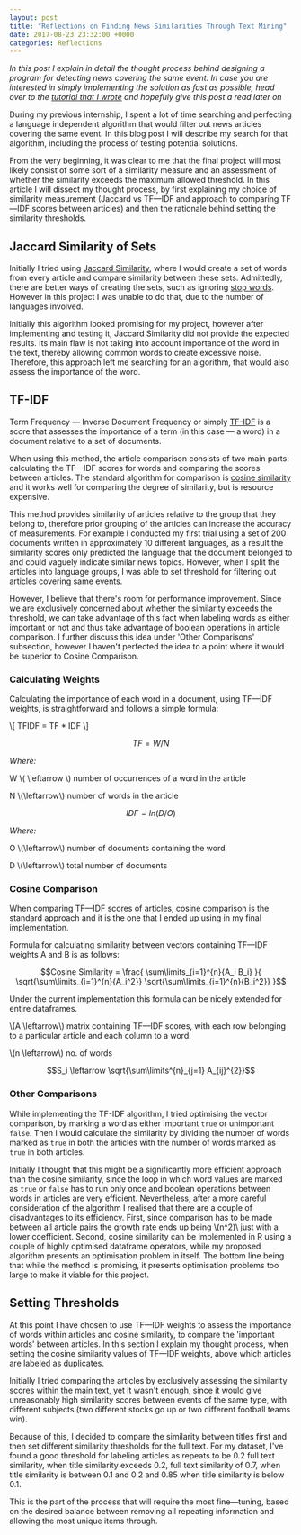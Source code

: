 ```yaml
---
layout: post
title: "Reflections on Finding News Similarities Through Text Mining"
date: 2017-08-23 23:32:00 +0000
categories: Reflections
---
```


_In this post I explain in detail the thought process behind designing a program for detecting news covering the same event. In case you are interested in simply implementing the solution as fast as possible, head over to the [tutorial that I wrote](https://arminbagrat.com/NewsSimilarityTutorial/) and hopefuly give this post a read later on_

During my previous internship, I spent a lot of time searching and
perfecting a language independent algorithm that would filter out news
articles covering the same event. In this blog post I will describe my
search for that algorithm, including the process of testing potential
solutions.

From the very beginning, it was clear to me that the final project will
most likely consist of some sort of a similarity measure and an
assessment of whether the similarity exceeds the maximum allowed
threshold. In this article I will dissect my thought process, by first
explaining my choice of similarity measurement (Jaccard vs TF—IDF and
approach to comparing TF—IDF scores between articles) and then the
rationale behind setting the similarity thresholds.

Jaccard Similarity of Sets
--------------------------

Initially I tried using [Jaccard
Similarity](http://infolab.stanford.edu/~ullman/mmds/ch3.pdf), where I
would create a set of words from every article and compare similarity
between these sets. Admittedly, there are better ways of creating the
sets, such as ignoring [stop
words](https://www.researchgate.net/publication/273127322_Preprocessing_Techniques_for_Text_Mining).
However in this project I was unable to do that, due to the number of
languages involved.

Initially this algorithm looked promising for my project, however after
implementing and testing it, Jaccard Similarity did not provide the
expected results. Its main flaw is not taking into account importance of
the word in the text, thereby allowing common words to create excessive
noise. Therefore, this approach left me searching for an algorithm, that
would also assess the importance of the word.

TF-IDF
------

Term Frequency — Inverse Document Frequency or simply
[TF-IDF](http://blog.christianperone.com/2011/09/machine-learning-text-feature-extraction-tf-idf-part-i/)
is a score that assesses the importance of a term (in this case — a
word) in a document relative to a set of documents.

When using this method, the article comparison consists of two main
parts: calculating the TF—IDF scores for words and comparing the scores
between articles. The standard algorithm for comparison is [cosine
similarity](https://brenocon.com/blog/2012/03/cosine-similarity-pearson-correlation-and-ols-coefficients/)
and it works well for comparing the degree of similarity, but is
resource expensive.

This method provides similarity of articles relative to the group that
they belong to, therefore prior grouping of the articles can increase
the accuracy of measurements. For example I conducted my first trial
using a set of 200 documents written in approximately 10 different
languages, as a result the similarity scores only predicted the language
that the document belonged to and could vaguely indicate similar news
topics. However, when I split the articles into language groups, I was
able to set threshold for filtering out articles covering same events.

However, I believe that there's room for performance improvement. Since
we are exclusively concerned about whether the similarity exceeds the
threshold, we can take advantage of this fact when labeling words as
either important or not and thus take advantage of boolean operations in
article comparison. I further discuss this idea under 'Other
Comparisons' subsection, however I haven't perfected the idea to a point
where it would be superior to Cosine Comparison.

### Calculating Weights

Calculating the importance of each word in a document, using TF—IDF
weights, is straightforward and follows a simple formula:

\\[ TFIDF = TF * IDF \\]

$$TF = W / N$$

*Where:*

W \\( \leftarrow \\) number of occurrences of a word in the article

N \\(\leftarrow\\) number of words in the article

$$IDF = ln(D/O)$$

*Where:*

O \\(\leftarrow\\) number of documents containing the word

D \\(\leftarrow\\) total number of documents

### Cosine Comparison

When comparing TF—IDF scores of articles, cosine comparison is the
standard approach and it is the one that I ended up using in my final
implementation.

Formula for calculating similarity between vectors containing TF—IDF
weights A and B is as follows:

$$Cosine Similarity = \frac{ \sum\limits_{i=1}^{n}{A_i B_i} }{ \sqrt{\sum\limits_{i=1}^{n}{A_i^2}} \sqrt{\sum\limits_{i=1}^{n}{B_i^2}} }$$

Under the current implementation this formula can be nicely extended for
entire dataframes.

\\(A \leftarrow\\) matrix containing TF—IDF scores, with each row belonging
to a particular article and each column to a word.

\\(n \leftarrow\\) no. of words

$$S_i \leftarrow \sqrt{\sum\limits^{n}_{j=1} A_{ij}^{2}}$$

### Other Comparisons

While implementing the TF-IDF algorithm, I tried optimising the vector
comparison, by marking a word as either important `true` or unimportant
`false`. Then I would calculate the similarity by dividing the number of
words marked as `true` in both the articles with the number of words
marked as `true` in both articles.

Initially I thought that this might be a significantly more efficient
approach than the cosine similarity, since the loop in which word values
are marked as `true` or `false` has to run only once and boolean
operations between words in articles are very efficient. Nevertheless,
after a more careful consideration of the algorithm I realised that
there are a couple of disadvantages to its efficiency. First, since
comparison has to be made between all article pairs the growth rate ends
up being \\(n^2)\\ just with a lower coefficient. Second, cosine similarity
can be implemented in R using a couple of highly optimised dataframe
operators, while my proposed algorithm presents an optimisation problem
in itself. The bottom line being that while the method is promising, it
presents optimisation problems too large to make it viable for this
project.

Setting Thresholds
------------------

At this point I have chosen to use TF—IDF weights to assess the
importance of words within articles and cosine similarity, to compare
the 'important words' between articles. In this section I explain my
thought process, when setting the cosine similarity values of TF—IDF
weights, above which articles are labeled as duplicates.

Initially I tried comparing the articles by exclusively assessing the
similarity scores within the main text, yet it wasn't enough, since it
would give unreasonably high similarity scores between events of the
same type, with different subjects (two different stocks go up or two
different football teams win).

Because of this, I decided to compare the similarity between titles
first and then set different similarity thresholds for the full text.
For my dataset, I've found a good threshold for labeling articles as
repeats to be 0.2 full text similarity, when title similarity exceeds
0.2, full text similarity of 0.7, when title similarity is between 0.1
and 0.2 and 0.85 when title similarity is below 0.1.

This is the part of the process that will require the most fine—tuning,
based on the desired balance between removing all repeating information
and allowing the most unique items through.

